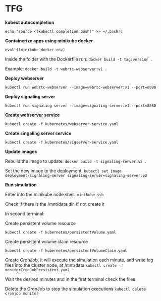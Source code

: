 # TFG

**kubect autocompletion**

`echo "source <(kubectl completion bash)" >> ~/.bashrc`

**Containerize apps using minikube docker**

`eval $(minikube docker-env)`

Inside the folder with the Dockerfile run:
`docker build -t tag:version .`

Example:
`docker build -t webrtc-webserver:v1 .`

**Deploy webserver**

`kubectl run webrtc-webserver --image=webrtc-webserver:v1 --port=8080`

**Deploy signaling server**

`kubectl run signaling-server --image=signaling-server:v1 --port=8080`

**Create webserver service**

`kubectl create -f kubernetes/webserver-service.yaml`

**Create singaling server service**

`kubectl create -f kubernetes/sigserver-service.yaml`

**Update images**

Rebuild the image to update:
`docker build -t signaling-server:v2 .`

Set the new image to the deployment:
`kubectl set image deployment/signaling-server signaling-server=signaling-server:v2`

**Run simulation**

Enter into the minikube node shell:
`minikube ssh`

Check if there is the /mnt/data dir, if not create it

In second terminal:

Create persistent volume resource

`kubectl create -f kubernetes/persistentVolume.yaml`

Create persistent volume claim resource

`kubectl create -f kubernetes/persistentVolumeClaim.yaml`

Create CronJob, it will execute the simulation each minute,
and write log files into the cluster node, at /mnt/data
`kubectl create -f monitorCronJobPersistent.yaml`

Wait the desired minutes and in the first terminal check the files

Delete the CronJob to stop the simulation executions
`kubectl delete cronjob monitor`
